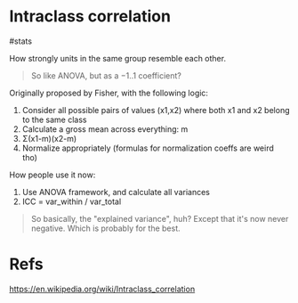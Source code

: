 # Intraclass correlation

#stats

How strongly units in the same group resemble each other.

> So like ANOVA, but as a −1..1 coefficient?

Originally proposed by Fisher, with the following logic:
1. Consider all possible pairs of values (x1,x2) where both x1 and x2 belong to the same class
2. Calculate a gross mean across everything: m
3. Σ(x1-m)(x2-m)
4. Normalize appropriately (formulas for normalization coeffs are weird tho)

How people use it now:
1. Use ANOVA framework, and calculate all variances
2. ICC = var_within / var_total

> So basically, the "explained variance", huh? Except that it's now never negative. Which is probably for the best.

# Refs

https://en.wikipedia.org/wiki/Intraclass_correlation